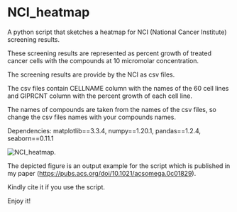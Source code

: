 # NCI_heatmap
A python script that sketches a heatmap for NCI (National Cancer Institute) screening results.

These screening results are represented as percent growth of treated cancer cells with the compounds at 10 micromolar concentration.

The screening results are provide by the NCI as csv files.

The csv files contain CELLNAME column with the names of the 60 cell lines and GIPRCNT column with the percent growth of each cell line.

The names of compounds are taken from the names of the csv files, so change the csv files names with your compounds names.

Dependencies: matplotlib==3.3.4, numpy==1.20.1, pandas==1.2.4, seaborn==0.11.1

![NCI_heatmap](https://user-images.githubusercontent.com/19835485/175772915-721fca44-c210-49c9-823e-5629fe837ea9.png).

The depicted figure is an output example for the script which is published in my paper (https://pubs.acs.org/doi/10.1021/acsomega.0c01829).

Kindly cite it if you use the script.

Enjoy it!
